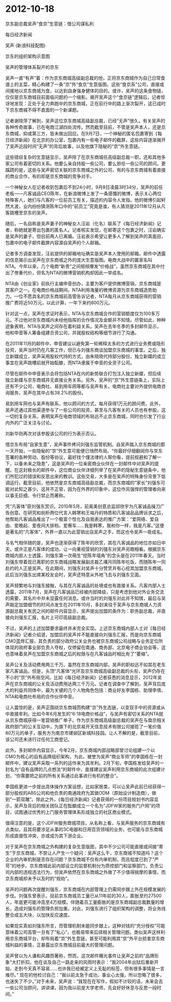 # 2012-10-18

京东副总裁吴声“食京”生意链：借公司谋私利

每日经济新闻

吴声 (新浪科技配图)

京东的组织架构示意图

吴声的管理体系裂开的京东

吴声一直“有声”着：作为京东商城高级副总裁的他，正将京东商城作为自己日常食谱上的主菜，精心构建了一条“京”外“食京”生意版图。这些“食京系”公司，直接或间接地以京东商城为食，以达到自身强身健体的目的。或许，吴声的这条食物链，仅仅是京东商城目前面临问题的一个缩影。揭开吴声这个“食京链”逻辑后，记者惊讶地发现：正处于全力奔跑中的京东商城，正在前行中的路上渐次裂开，这已成时下京东商城不得不直面的一个新课题。

记者谢晓萍了解到，吴声这位京东商城高级副总裁，已经“无声”很久。有关吴声的各种传奇故事，已在电商江湖四处流传。然而截至目前，不管是吴声本人，还是京东商城，抑或第三方，皆未做出回应。在9月7日，一个神秘的匿名包裹寄到《每日经济新闻》在北京的办公室，包裹内有一些电子邮件的截屏，这些内容逐渐揭开了吴声近段时间“无声”的背后故事，以及他旗下隐秘的“京”外生意链。

这些错综复杂的生意链显示，吴声除了在京东商城任高级副总裁一职，还和其他多家公司有着密切的关系。他要么亲自持股一些公司，要么担任一些公司的顾问。更蹊跷的是，这些与吴声密切关联的京东商城之外的公司，有的与京东商城有着直接的商业合作，有的却是京东商城的竞争对手。

一个神秘女人在记者收到包裹后不到24小时，9月8日凌晨3时34分，吴声的前任老板——凡客诚品CEO陈年，在新浪微博上发了一条感慨的微博，表示关心两位特殊客人，她们与凡客的一位前员工有关，描述的内容令人发指。他的微博引起轩然大波，业内纷纷猜测陈年口中的“前员工”究竟是谁，有人猜测是2011年12月从凡客跳槽至京东的吴声。

随后，一名自称是吴声妻子的神秘女人汪岩（化名）联系了《每日经济新闻》记者，称她就是寄出包裹的匿名人。记者核实发现，在邮寄这个包裹之时，汪岩确实是吴声的妻子，但目前两人已离婚。汪岩表示希望让更多人了解到吴声的真面目，包裹中的电子邮件截屏内容源自吴声的个人邮箱。

记者多方调查发现，汪岩提供的邮箱地址确实是吴声本人使用的邮箱，邮件中透露的信息揭示出吴声在京东商城之外的庞大生意版图。电商大战中的赢家名叫NTA。今年以来，几个电商“新贵”之间频频爆发“价格战”，虽然京东商城在其中付出了惨重代价，但名为NTA的微博营销机构却因此一举成名。

NTA由《创业家》前执行主编申音创办，主要为客户提供微博营销，京东商城是其客户之一。在电商价格战期间，NTA利用海量的微博资源为京东商城造势助力。一位不愿具名的京东商城前高管告诉记者，NTA每月从京东商城获得的营销推广费将近50万元，以此计算，一年下来约600万元。

针对这一点，吴声在求证时表示，NTA与京东商城合作的营销额度仅为100多万元。不过他对京东商城内未经他指挥的合作情况及金额并不知情。尽管如此，种种迹象表明，NTA与吴声之间存在着利益关系。吴声在去年冬季的多封邮件显示，他和申音等人筹备组建合资公司，并就股权结构等细节进行了沟通。

在2011年11月的邮件中，申音建议以避免第一轮稀释太多的方式进行业务费或隐形投资，吴声当时仍在凡客工作，但已与刘强东商谈加盟京东商城的事宜。之后，独立新媒成立，吴声采用股权代持的方式，由朱晓晓代持部分股份。独立新媒的成立事宜在吴声跳槽前就开始酝酿，而NTA隶属于申音的全资子公司。

尽管在邮件中申音表示会将包括NTA在内的新势联合打包注入独立新媒，但后续独立新媒与京东商城并无直接业务关系。另外，吴声的“京”外生意链条上，实际上还有不少公司，电商社、易到用车网等都与吴声有关。电商社主要对外提供电商咨询服务，吴声在其中占有38.2%的股份。

易到用车网也与吴声有联系，他以顾问的方式，每月获得1万元的顾问费。此外，吴声还通过其他渠道参与了一些公司的投资，甚至与凡客有关的人员也有参股。这一切的复杂关系，表明吴声在电商领域的布局远不止京东商城，同时也引发了行业内外的广泛关注与讨论。

刘新华则再次对该参股该公司的行为表示否认。

借京东布局“自家生意”，吴声事件拷问刘强东监管机制。自吴声踏入京东商城的那一天开始，一些隐秘的“京”外生意可能便已悄然布局。“你最好仔细翻阅你与京东签署的各种劳动、股份等协议，最好找个懂法律的人帮你看，提前规避和了解一下，以备未来之隐患”，这是吴声的一位亲密商业伙伴在一封邮件中对吴声的提醒。在这封极长的邮件中，这位商业伙伴详细列举了在吴声的隐秘生意链条中，他们所犯过的错误和反思出来的教训。这些交易，大多是在吴声的特殊身份背景下低调运行。截至目前，他依然是京东商城高级副总裁，而京东商城的“家长”刘强东可能对此知之甚少。这并不正常，因为在外界的印象中，这位作风强悍的管理者向来以事无巨细、令行禁止而著称。

凭“凡客体”获刘强东赏识。2010年5月，前奥美创意总监邱欣宇为凡客诚品操刀广告创意。在研究和剖析两位代言人韩寒和王珞丹的特质和凡客诚品品牌诉求之后，他帮助凡客诚品推出了一个极富个性化及自我表达的推广方案：“爱网络、爱自由、爱晚起、爱夜间大排档，爱赛车……我是韩寒，我和你一样，我是凡客。”这便是著名的“凡客体”，外界一直以为此营销出自吴声之手，而这也令吴声一夜成名。

与名气相伴随的是，吴声也逐渐获得了陈年的欣赏，其在凡客诚品的地位亦如日中天。或许正是凡客体的成功，让一向重视营销的刘强东对吴声另眼相看。根据京东商城内部人士透露，刘强东第一次萌生“挖陈年墙角”的念头是在2011年春天。当时刘强东带着现已离职的京东商城战略发展副总裁乙壤月同陈年吃饭，而随陈年一同赴约的人正是吴声。在此期间，刘强东对吴声十分赞赏并有心挖其加盟京东商城。此后当刘强东出席某校友会时，吴声还特意从外地飞去与刘强东见面。

吴声频繁地与刘强东接触，与其在凡客诚品的处境或也有直接关系。凡客内部人士透露，2011年7月，吴声在凡客诚品已经被内部降级，只是考虑到他对外业务交流的需要，其名片中并未显露任何消息。或许当时的刘强东对此并不知情，最后与吴声敲定加盟细节的时间点发生在2011年10月，多封来往于吴声与京东商城人力资源副总裁关有民之间的邮件内容显示，吴声提出加盟的条件为：职务副总裁，并直接向刘强东汇报，名片上可印高级副总裁。

不过，吴声的上述加盟要求最终并未完全实现。上述京东商城内部人士对《每日经济新闻》记者介绍道，加盟后的吴声并不能直接向刘强东汇报，而是向京东商城CMO蓝烨汇报，其负责的部分政府公关业务也被京东商城公司战略与业务定位所体现的政府事业部负责人夺权，仅停留在南通、商务部、北京电子商业协会等，这也意味着吴声在加盟京东商城之后的权限与在凡客诚品时相比有了“萎缩”。

吴声公关及活动费用两三千万。虽然在京东商城内部，吴声的职权远不如其在老东家凡客诚品，但是，头顶“凡客体”光环及京东商城高级副总裁的头衔，吴声仍存在不小的“京”外布局空间。比如《每日经济新闻》记者获悉的消息显示，2012年吴声在京东商城的公关及活动费用达两三千万元。记者在调查中了解到，吴声背后庞大的利益共同体中，最为关键的几个人物角色包括：商业好友李国栋、助理李倩、NTA和电商社布局的合作伙伴申音。

让人震惊的是，吴声正围绕京东商城而构建“京”外生态链，以变现手中的资源或从中直接牟利。比如今年6月发生的“6·18电商价格战”，与吴声有密切关系的NTA就从京东商城获得一笔营销推广单子。作为京东商城高级副总裁的吴声在与南京相关政府部门的公关互动中，为旗下的北京易开天信息技术有限公司接揽了一笔价值80万元的单子，服务方为南京市建邺区新城科技园。让人不解的是，截至目前，该公司还未进行过任何工商登记。

此外，多封邮件内容显示，今年2月，京东商城内部战略部曾讨论组建一个以CMO为核心的自有品牌组织架构，为此，被誉为吴声“商业军师”的李国栋在一封邮件中，建议吴声采取一系列的运作来为其牟利。2月下旬，李国栋发给吴声的一封名为“自有品牌的几点想法”的邮件中，直接建议吴声利用京东商城的此次组建计划，“你需要把之前的所有关系通过此事进行有机的整合”。

李国栋更进一步提出具体操作方案设想，比如家居类，可以让吴声此前已经获得一部分股权的ABS公司和他负责的南通政府为其做ODM（原始设计制造商），做到“一箭双雕”。除此之外，《每日经济新闻》记者获得的一份项目规划书内容显示，吴声及背后的相关团队正在酝酿成立一个名为“JDFW家的服务门户网”的项目，试图通过优秀的上门服务管理体系形成独立的社区商业模式。

值得注意的是，这个JDFW服务商城项目，从名称上看，与吴声服务的京东商城有点类似，且其将要涉足从事的3C电器和日用百货领域的业务，也可能与京东商城形成直接性冲突，亦或成为其下游企业。

对于吴声在京东商城之外构建的复杂生意版图，其中不少公司可能直接或间接“寄生”于京东商城，不禁让人产生一个疑问：吴声这么干，京东商城不知道吗？这个企业的内审机制是否存在问题？京东商城不仅有内审机制，而且程度已到了“严苛”的地步。京东商城此前内部设立的监督机制分为质控部门和监察部门，负责公司内部的违规违法行为，但吴声依然在京东商城之外做了不少值得揣摩的事情，而京东商城却未予以及时的“规劝”。

吴声的问题再次提醒刘强东，京东商城在内部管理上仍需同步跟上外在规模发展的步伐。刘强东曾表示，目前京东商城员工量已从11年前的30人，膨胀至约27500人，年底更可能冲高至4万规模。伴随着员工量膨胀的是京东商城副总裁数量的增长，造成刘强东的管理负担加重。对此，刘强东进行了组织架构的调整，将业务线整合成五大块，以加快反应速度。

如果现实真如刘强东所言，而管理机制未能同步跟上，这种对钱的“充分授权”可能意味着公司高管一旦有了“私心”，也极易带来后续相关管理问题。类似吴声这样利用京东商城平台，却布局着“京”外生意链，甚至可能利用其“京”外平台损害京东商城利益的事情，正暴露出京东商城目前最大的管理问题。

吴声曾以为人谦和风趣而著称，然而，这次邮件曝光事件让吴声之前的“品牌形象”大打折扣。他在谈及自己一路走来的风雨时表示：“我2004年出狱后重新开始，走到今天真不容易……也许我已经被定义上无耻的标签，但有很多事情是一言难尽。” 现在的他检讨自己：“我以前太急于成功，事业心太强，所以忽略了很多，也迷失了不少。”对于未来，吴声说：“我现在在写作，假如不计较的话，未来会去一些公司当顾问，讲讲课，因为我以前是大学老师，先会好好休息与反思一段时间。”
